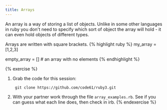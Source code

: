 ```yaml
---
title: Arrays
---
```


An array is a way of storing a list of objects. Unlike in some other languages in ruby you don't need to specify which sort of object the array will hold - it can even hold objects of different types.

Arrays are written with square brackets.
{% highlight ruby %}
my_array = [1,2,3]

empty_array = []    # an array with no elements
{% endhighlight %}

{% exercise %}
1. Grab the code for this session:

        git clone https://github.com/code61/ruby3.git

2. With your partner work through the file `array_examples.rb`. See if you can guess what each line does, then check in irb.
{% endexercise %}